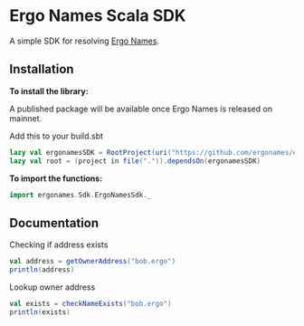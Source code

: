 # Ergo Names Scala SDK

A simple SDK for resolving [Ergo Names](https://ergonames.com).

## Installation

**To install the library:**

A published package will be available once Ergo Names is released on mainnet.

Add this to your build.sbt

```scala
lazy val ergonamesSDK = RootProject(uri("https://github.com/ergonames/ergo-names-scala-sdk.git"))
lazy val root = (project in file(".")).dependsOn(ergonamesSDK)
```

**To import the functions:**

```scala
import ergonames.Sdk.ErgoNamesSdk._
```

## Documentation

Checking if address exists

```scala
val address = getOwnerAddress("bob.ergo")
println(address)
```

Lookup owner address

```scala
val exists = checkNameExists("bob.ergo")
println(exists)
```